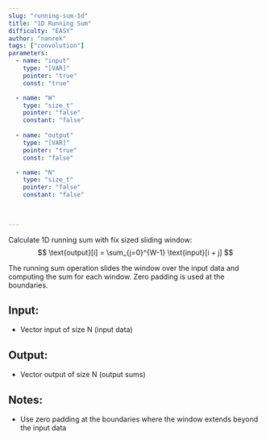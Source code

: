 ```yaml
---
slug: "running-sum-1d"
title: "1D Running Sum"
difficulty: "EASY" 
author: "nanrek"
tags: ["convolution"]
parameters:
  - name: "input"
    type: "[VAR]"
    pointer: "true"
    const: "true"

  - name: "W" 
    type: "size_t"
    pointer: "false"
    constant: "false"
    
  - name: "output" 
    type: "[VAR]"
    pointer: "true"
    const: "false"

  - name: "N"
    type: "size_t"
    pointer: "false"
    constant: "false"
    

    
---
```


Calculate 1D running sum with fix sized sliding window:
$$
\text{output}[i] = \sum_{j=0}^{W-1} \text{input}[i + j]
$$

The running sum operation slides the window over the input data and computing the sum for each window. Zero padding is used at the boundaries.

## Input:
- Vector $\text{input}$ of size $\text{N}$ (input data)

## Output:
- Vector $\text{output}$ of size $\text{N}$ (output sums)

## Notes:
- Use zero padding at the boundaries where the window extends beyond the input data